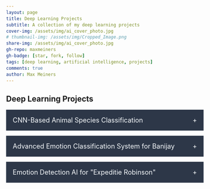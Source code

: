 ```yaml
---
layout: page
title: Deep Learning Projects
subtitle: A collection of my deep learning projects
cover-img: /assets/img/ai_cover_photo.jpg
# thumbnail-img: /assets/img/Cropped_Image.png
share-img: /assets/img/ai_cover_photo.jpg
gh-repo: maxmeiners
gh-badge: [star, fork, follow]
tags: [deep learning, artificial intelligence, projects]
comments: true
author: Max Meiners
---
```


<style>
  .accordion {
    margin-bottom: 1em;
  }

  .accordion input[type="checkbox"] {
    display: none;
  }

  /* Accordion label styling */
  .accordion label {
    background-color: #2D3748; /* Match navbar color */
    color: #F7FAFC; /* Match navbar text color */
    cursor: pointer;
    padding: 18px;
    width: 100%;
    border: none;
    text-align: left;
    outline: none;
    font-size: 18px;
    transition: background-color 0.4s ease;
    display: block;
  }

  /* Hover effect for label */
  .accordion label:hover {
    background-color: #A0AEC0; /* Match navbar border color for hover */
  }

  /* Symbol for dropdown state */
  .accordion label:after {
    content: '+';
    float: right;
  }

  .accordion input:checked + label:after {
    content: '-';
  }

  /* Content section styling */
  .accordion .content {
    height: 0;
    overflow: hidden;
    transition: height 0.4s ease;
    background-color: #F0F4F8; /* Match page background color */
  }

  /* When accordion is open */
  .accordion input:checked + label + .content {
    height: auto;
    padding: 18px;
    border-top: 1px solid #A0AEC0; /* Match navbar border color */
  }

  /* Links within content */
  .accordion .content a {
    color: #FF6B6B; /* Match link color */
  }

  /* Hover effect for links */
  .accordion .content a:hover {
    color: #FF8E72; /* Match hover color */
  }
</style>

<h2>Deep Learning Projects</h2>

<div class="accordion">
  <input type="checkbox" id="image_recognition" />
  <label for="image_recognition">CNN-Based Animal Species Classification</label>
  <div class="content">
    <h3><strong>CNN-Based Animal Species Classification</strong></h3>
    <p>This project involved developing a Convolutional Neural Network (CNN) model to classify images of different animal species using TensorFlow and Keras. I specifically chose to build an image classifier capable of distinguishing between cheetahs, foxes, hyenas, lions, tigers, and wolves. The project aimed to create a robust model that could accurately classify images into these categories. The dataset was preprocessed using Python libraries such as OpenCV, and additional image manipulation was done using the Keras ImageDataGenerator to improve model performance.
    </p>
    <p>
      As part of this project, I also developed a small (non-working) application for users to what kind of animal they have spotted. The app is called "In the W(A.)I.ld". The application would then classify the animal and display the area of the image that the model paid the most attention to in order to classify it into its specific class. In addition, the app included a small game, where users were given an animal image and had to assign it to one of the six classes (Cheetah, Fox, Hyena, Lion, Tiger, Wolf). This interactive feature was designed to make the project more engaging while demonstrating the practical use of the CNN model.
    </p>

    <h4>Interactive Application</h4>
    <p>
      Below is the interactive application I created. You can try the app here:
    </p>
    
    <iframe src="/assets/app/preview.html" width="800" height="600" frameborder="0" allowfullscreen="true"></iframe>


    <h4>Key Findings:</h4>
    <ul>
      <li>The CNN model achieved high accuracy in classifying the different animal species, with the best model achieving over 90% accuracy on the validation set.</li>
      <li>Grad-CAM provided useful visual explanations of which parts of the image the model was focusing on to make predictions, helping to interpret the results.</li>
      <li>Data augmentation significantly improved model performance by preventing overfitting, especially in the case of smaller datasets.</li>
    </ul>

    <h4>Skills Gained:</h4>
    <ul>
      <li><strong>Deep learning and CNN architecture</strong> using TensorFlow and Keras to build and train animal species classification models.</li>
      <li><strong>Image processing</strong> using OpenCV and Skimage for data preprocessing and augmentation.</li>
      <li><strong>Model interpretability</strong> through Grad-CAM and LIME to visualize and explain model decisions.</li>
      <li><strong>Application development</strong> to create an interactive image classification tool and a game for user engagement.</li>
      <li><strong>GPU configuration and optimization</strong> for training deep learning models using TensorFlow.</li>
    </ul>

    <p>
      You can view the full code for this project in my Jupyter Notebook here: <a href="https://nbviewer.org/github/MaxMeiners/maxmeiners.github.io/blob/master/Year%201%20ADS%26AI%20repositories/Project%203/Deliverables/Creative-Brief-CNN.ipynb" target="_blank">NBViewer link</a>.
    </p>
  </div>
</div>


<div class="accordion">
  <input type="checkbox" id="classification_banijay" />
  <label for="classification_banijay">Advanced Emotion Classification System for Banijay</label>
  <div class="content">
    <h3><strong>Advanced Emotion Classification System for Banijay</strong></h3>
    <p>For this group project, my team and I collaborated with <strong>Banijay</strong>, in association with Breda University of Applied Sciences, to develop an emotion classification system utilizing natural language processing (NLP) and machine learning models. The objective was to analyze video content, detecting and classifying emotions to enhance the content's emotional impact and insights.</p>
    
    <p>The data preprocessing involved cleaning text data using regular expressions, and normalizing it through tokenization and stemming techniques. Word embeddings were then used to represent words as vectors, enabling the integration of these vectors into machine learning models. Additional feature extraction methods like TF-IDF and Part-of-Speech (POS) tagging were applied. A custom word embedding model, trained on our project-specific corpus, was incorporated to enhance emotion classification accuracy.</p>

    <p>We experimented with multiple models for emotion classification. Initial models were developed using Naïve Bayes and Logistic Regression algorithms. Further sophistication was added with sequence models such as Recurrent Neural Networks (RNN), XGBoost, and Long Short-Term Memory (LSTM) networks, each contributing to an improved understanding of emotional cues in text.</p>

    <p>A robust pipeline was developed to break down video content into fragments, extract text from these fragments, and predict emotions for each segment. To ensure optimal performance, we tested transformer models using Hugging Face, selecting RoBERTA as the core model. RoBERTa was fine-tuned on the dataset and achieved high accuracy in emotion classification.</p>

    <p>Comprehensive model evaluation was performed using metrics such as accuracy, precision, recall, and F1-score. Through error analysis, we identified areas for improvement, balancing performance metrics to select the most effective model. The process and results were documented in a detailed technical report, showcasing the methodologies and findings.</p>

    <h4>Key Findings:</h4>
    <ul>
      <li>RoBERTa outperformed other models in emotion classification, achieving significant accuracy improvements after fine-tuning on the project-specific dataset.</li>
      <li>Data preprocessing and feature extraction were critical in improving model performance, with POS tagging and word embeddings contributing to enhanced emotion detection.</li>
      <li>The pipeline's automated process for splitting video and extracting text enabled efficient emotion classification across various video content.</li>
      <li>Combining traditional algorithms with advanced transformer models provided a deeper understanding and classification of emotions in media content.</li>
    </ul>

    <h4>Skills Gained:</h4>
    <ul>
      <li><strong>Transformer Models</strong> – Implemented and fine-tuned transformer models, specifically RoBERTa, for NLP tasks.</li>
      <li><strong>Performance Metrics Analysis</strong> – Evaluated models using accuracy, precision, recall, and F1-score.</li>
      <li><strong>Feature Engineering</strong> – Applied techniques such as tokenization, TF-IDF, and POS tagging for improved model performance.</li>
      <li><strong>Natural Language Processing (NLP)</strong> – Developed emotion classification models using advanced NLP techniques.</li>
      <li><strong>Model Evaluation</strong> – Conducted comprehensive model performance assessments and error analyses.</li>
    </ul>

    <p>The project provided Banijay with a robust tool for analyzing emotional content in their video assets, offering actionable insights to enhance viewer engagement through AI-driven emotion classification.</p>

    <p>
      You can view the full code for the RoBERTa model in my Jupyter Notebook here: <a href="https://nbviewer.org/github/MaxMeiners/maxmeiners.github.io/blob/master/Year%202%20ADS%26AI%20repositories/Project%203/RoBERTa%20model/roberta_model_best_performing.ipynb" target="_blank">NBViewer link</a>.
    </p>
  </div>
</div>


<div class="accordion">
  <input type="checkbox" id="expeditie_robinson" />
  <label for="expeditie_robinson">Emotion Detection AI for "Expeditie Robinson"</label>
  <div class="content">
    <h3><strong>Emotion Detection AI for "Expeditie Robinson"</strong></h3>
    <p>For this group project, my team and I continued the work from our previous project, building upon models and methodologies we had already developed. One example is the use of the RoBERTa model that I created in the previous block, which served as a foundation for developing a new AI-driven emotion detection model based on the popular reality TV series "Expeditie Robinson." Our goal was to create a machine learning solution capable of analyzing and detecting emotions in video footage from the show. Leveraging tools like Microsoft Azure Machine Learning and Docker, we designed and built an end-to-end MLOps pipeline that processed, trained, and deployed our models for real-time emotion inference.</p>
    
    <p>
      The project emphasized <strong>cloud-based deployment and visualization</strong> of the model's predictions. We developed an interactive web-based platform using Streamlit, called the "Emotion Detection Platform." This platform enables users to train models by providing text input data and selecting hyperparameters. Once trained, the model can analyze both audio and video files, delivering predictions at the sentence level. The platform aims to provide valuable insights into viewer engagement and preferences for TV series, allowing stakeholders to make informed data-driven decisions.
    </p>

    <h4>Key Findings:</h4>
    <ul>
      <li>Video data from "Expeditie Robinson" provided a rich source of emotional expressions, which the model successfully identified and classified.</li>
      <li>Our analysis highlighted patterns in contestant emotions, offering insights into mood shifts and emotional dynamics throughout the series.</li>
      <li>The Streamlit application enabled seamless interaction with the model, enhancing stakeholders' ability to visualize emotional trends and validate model accuracy.</li>
    </ul>

    <h4>Skills Gained:</h4>
    <ul>
      <li><strong>Machine Learning</strong> for emotion recognition, utilizing Azure ML for model training and cloud deployment.</li>
      <li><strong>Data Processing</strong> through video analysis and feature extraction to support accurate emotion detection.</li>
      <li><strong>Application Development</strong> using Streamlit to create a user-friendly interface for model training and visualization.</li>
      <li><strong>MLOps & Containerization</strong>: Employed Docker to ensure consistent and reproducible environments for development and deployment.</li>
    </ul>

    <h4>Screenshots:</h4>
    <div>
      <img src="/assets/img/emotion_detection_homepage.png" alt="Emotion Detection Platform Home" style="width:100%; max-width:600px;">
      <p><em>Figure 1: The homepage of the Emotion Detection Platform, explaining what the goal of the platform is.</em></p>
    </div>
    <div>
      <img src="/assets/img/model_training_page.png" alt="Model Training Interface" style="width:100%; max-width:600px;">
      <p><em>Figure 2: The model training interface, allowing users to input data and select hyperparameters for model training.</em></p>
    </div>
  </div>
</div>
